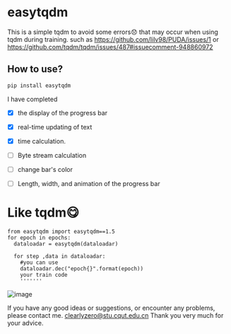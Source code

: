 # easytqdm
This is a simple tqdm to avoid some errors😞 that may occur when using tqdm during training.
such as https://github.com/lilv98/PUDA/issues/1
or https://github.com/tqdm/tqdm/issues/487#issuecomment-948860972


## How to use?
```bash
pip install easytqdm
```
I have completed 
- [x] the display of the progress bar
- [x] real-time updating of text
- [x]  time calculation.
- [ ]  Byte stream calculation
- [ ]  change bar's color
- [ ]  Length, width, and animation of the progress bar




# Like tqdm😋
```
from easytqdm import easytqdm==1.5
for epoch in epochs:
  dataloadar = easytqdm(dataloadar)

  for step ,data in dataloadar:
    #you can use
    dataloadar.dec("epoch{}".format(epoch))
    your train code
    '''''''
```
![image](https://github.com/clearlyzerolxd/easytqdm/assets/128237886/7e0ba01d-41c4-4b06-9eec-b268cde3925d)



 If you have any good ideas or suggestions, or encounter any problems, please contact me.
 <a href="mailto:>clearlyzero@stu.cqut.edu.cn" style="color: #ff0000;">clearlyzero@stu.cqut.edu.cn</a>
 Thank you very much for your advice.


